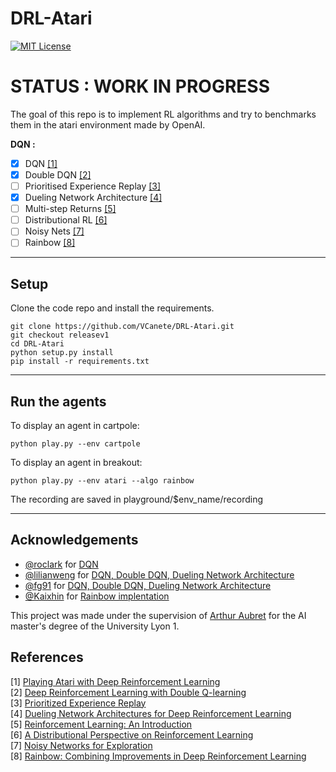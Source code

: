 # DRL-Atari

[![MIT License](https://img.shields.io/badge/license-MIT-blue.svg)](LICENSE.md)

# STATUS : WORK IN PROGRESS

The goal of this repo is to implement RL algorithms and try to benchmarks them in the atari environment made by OpenAI.

**DQN :** 
- [x] DQN [[1]](#references)
- [x] Double DQN [[2]](#references)
- [ ] Prioritised Experience Replay [[3]](#references)
- [x] Dueling Network Architecture [[4]](#references)
- [ ] Multi-step Returns [[5]](#references)
- [ ] Distributional RL [[6]](#references)
- [ ] Noisy Nets [[7]](#references)
- [ ] Rainbow [[8]](#references)

----------------
## Setup 


Clone the code repo and install the requirements.

```
git clone https://github.com/VCanete/DRL-Atari.git
git checkout releasev1
cd DRL-Atari
python setup.py install
pip install -r requirements.txt
```
----------------
## Run the agents

To display an agent in cartpole:

```
python play.py --env cartpole
```

To display an agent in breakout:

```
python play.py --env atari --algo rainbow
```

The recording are saved in playground/$env_name/recording

----------------
## Acknowledgements


- [@roclark](https://github.com/roclark) for [DQN](https://github.com/roclark/openai-gym-pytorch/)
- [@lilianweng](https://github.com/lilianweng) for [DQN, Double DQN, Dueling Network Architecture](https://lilianweng.github.io/lil-log/2018/05/05/implementing-deep-reinforcement-learning-models.html)
- [@fg91](https://github.com/fg91) for [DQN, Double DQN, Dueling Network Architecture](https://github.com/fg91/Deep-Q-Learning)
- [@Kaixhin](https://github.com/Kaixhin) for [Rainbow implentation](https://github.com/Kaixhin/Rainbow)
  


This project was made under the supervision of [Arthur Aubret](https://github.com/Aubret) for the AI master's degree of the University Lyon 1.


References
----------

[1] [Playing Atari with Deep Reinforcement Learning](http://arxiv.org/abs/1312.5602)  
[2] [Deep Reinforcement Learning with Double Q-learning](http://arxiv.org/abs/1509.06461)  
[3] [Prioritized Experience Replay](http://arxiv.org/abs/1511.05952)  
[4] [Dueling Network Architectures for Deep Reinforcement Learning](http://arxiv.org/abs/1511.06581)  
[5] [Reinforcement Learning: An Introduction](http://www.incompleteideas.net/sutton/book/ebook/the-book.html)  
[6] [A Distributional Perspective on Reinforcement Learning](https://arxiv.org/abs/1707.06887)  
[7] [Noisy Networks for Exploration](https://arxiv.org/abs/1706.10295)  
[8] [Rainbow: Combining Improvements in Deep Reinforcement Learning](https://arxiv.org/abs/1710.02298) 

